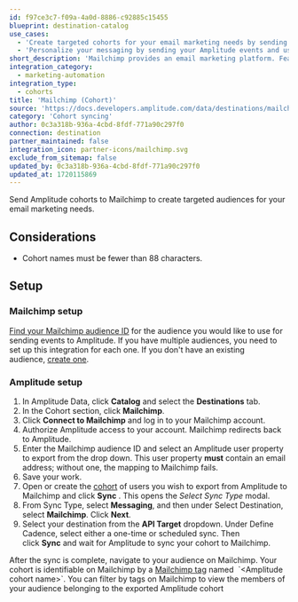 ```yaml
---
id: f97ce3c7-f09a-4a0d-8886-c92885c15455
blueprint: destination-catalog
use_cases:
  - 'Create targeted cohorts for your email marketing needs by sending Amplitude cohorts to MailChimp'
  - 'Personalize your messaging by sending your Amplitude events and users to MailChimp with one click.'
short_description: 'Mailchimp provides an email marketing platform. Features include campaign design, tracking, segmentation and list management.'
integration_category:
  - marketing-automation
integration_type:
  - cohorts
title: 'Mailchimp (Cohort)'
source: 'https://docs.developers.amplitude.com/data/destinations/mailchimp'
category: 'Cohort syncing'
author: 0c3a318b-936a-4cbd-8fdf-771a90c297f0
connection: destination
partner_maintained: false
integration_icon: partner-icons/mailchimp.svg
exclude_from_sitemap: false
updated_by: 0c3a318b-936a-4cbd-8fdf-771a90c297f0
updated_at: 1720115869
---
```

Send Amplitude cohorts to Mailchimp to create targeted audiences for your email marketing needs.

## Considerations

- Cohort names must be fewer than 88 characters. 

## Setup

### Mailchimp setup

[Find your Mailchimp audience ID](https://mailchimp.com/help/find-audience-id/ "https://mailchimp.com/help/find-audience-id/") for the audience you would like to use for sending events to Amplitude. If you have multiple audiences, you need to set up this integration for each one. If you don't have an existing audience, [create one](https://mailchimp.com/help/create-audience/ "https://mailchimp.com/help/create-audience/").

### Amplitude setup 

1. In Amplitude Data, click **Catalog** and select the **Destinations** tab.
2. In the Cohort section, click **Mailchimp**.
3. Click **Connect to Mailchimp** and log in to your Mailchimp account. 
4. Authorize Amplitude access to your account. Mailchimp redirects back to Amplitude. 
5. Enter the Mailchimp audience ID and select an Amplitude user property to export from the drop down. This user property **must** contain an email address; without one, the mapping to Mailchimp fails.
6. Save your work. 
7. Open or create the [cohort](https://help.amplitude.com/hc/en-us/articles/231881448-Behavioral-Cohorts) of users you wish to export from Amplitude to Mailchimp and click **Sync** . This opens the *Select Sync Type* modal.
8. From Sync Type, select **Messaging**, and then under Select Destination, select **Mailchimp**. Click **Next**.
9. Select your destination from the **API Target** dropdown. Under Define Cadence, select either a one-time or scheduled sync. Then click **Sync** and wait for Amplitude to sync your cohort to Mailchimp.

After the sync is complete, navigate to your audience on Mailchimp. Your cohort is identifiable on Mailchimp by a [Mailchimp tag](https://mailchimp.com/help/getting-started-tags/ "https://mailchimp.com/help/getting-started-tags/") named  `<Amplitude cohort name>`. You can filter by tags on Mailchimp to view the members of your audience belonging to the exported Amplitude cohort
